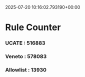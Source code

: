 2025-07-20 10:16:02.793190+00:00
# Rule Counter 
 ### UCATE : 516883

 ### Veneto : 578083

 ### Allowlist : 13930